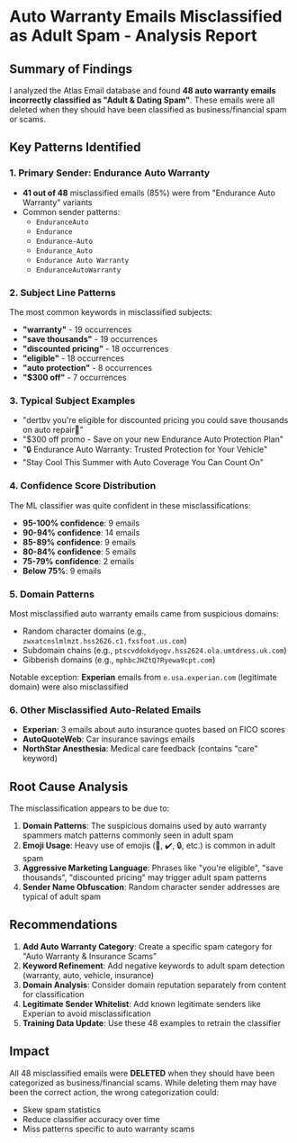 # Auto Warranty Emails Misclassified as Adult Spam - Analysis Report

## Summary of Findings

I analyzed the Atlas Email database and found **48 auto warranty emails incorrectly classified as "Adult & Dating Spam"**. These emails were all deleted when they should have been classified as business/financial spam or scams.

## Key Patterns Identified

### 1. Primary Sender: Endurance Auto Warranty
- **41 out of 48** misclassified emails (85%) were from "Endurance Auto Warranty" variants
- Common sender patterns:
  - `EnduranceAuto`
  - `Endurance`
  - `Endurance-Auto`
  - `Endurance_Auto`
  - `Endurance Auto Warranty`
  - `EnduranceAutoWarranty`

### 2. Subject Line Patterns
The most common keywords in misclassified subjects:
- **"warranty"** - 19 occurrences
- **"save thousands"** - 19 occurrences  
- **"discounted pricing"** - 18 occurrences
- **"eligible"** - 18 occurrences
- **"auto protection"** - 8 occurrences
- **"$300 off"** - 7 occurrences

### 3. Typical Subject Examples
- "dertbv you're eligible for discounted pricing you could save thousands on auto repair🔔"
- "$300 off promo - Save on your new Endurance Auto Protection Plan"
- "🔒 Endurance Auto Warranty: Trusted Protection for Your Vehicle"
- "Stay Cool This Summer with Auto Coverage You Can Count On"

### 4. Confidence Score Distribution
The ML classifier was quite confident in these misclassifications:
- **95-100% confidence**: 9 emails
- **90-94% confidence**: 14 emails
- **85-89% confidence**: 9 emails
- **80-84% confidence**: 5 emails
- **75-79% confidence**: 2 emails
- **Below 75%**: 9 emails

### 5. Domain Patterns
Most misclassified auto warranty emails came from suspicious domains:
- Random character domains (e.g., `zwxatcnslmlmzt.hss2626.c1.fxsfoot.us.com`)
- Subdomain chains (e.g., `ptscvddokdyogv.hss2624.ola.umtdress.uk.com`)
- Gibberish domains (e.g., `mphbcJHZtQ7Ryewa9cpt.com`)

Notable exception: **Experian** emails from `e.usa.experian.com` (legitimate domain) were also misclassified

### 6. Other Misclassified Auto-Related Emails
- **Experian**: 3 emails about auto insurance quotes based on FICO scores
- **AutoQuoteWeb**: Car insurance savings emails
- **NorthStar Anesthesia**: Medical care feedback (contains "care" keyword)

## Root Cause Analysis

The misclassification appears to be due to:

1. **Domain Patterns**: The suspicious domains used by auto warranty spammers match patterns commonly seen in adult spam
2. **Emoji Usage**: Heavy use of emojis (🔔, ✔️, 🔒, etc.) is common in adult spam
3. **Aggressive Marketing Language**: Phrases like "you're eligible", "save thousands", "discounted pricing" may trigger adult spam patterns
4. **Sender Name Obfuscation**: Random character sender addresses are typical of adult spam

## Recommendations

1. **Add Auto Warranty Category**: Create a specific spam category for "Auto Warranty & Insurance Scams"
2. **Keyword Refinement**: Add negative keywords to adult spam detection (warranty, auto, vehicle, insurance)
3. **Domain Analysis**: Consider domain reputation separately from content for classification
4. **Legitimate Sender Whitelist**: Add known legitimate senders like Experian to avoid misclassification
5. **Training Data Update**: Use these 48 examples to retrain the classifier

## Impact

All 48 misclassified emails were **DELETED** when they should have been categorized as business/financial scams. While deleting them may have been the correct action, the wrong categorization could:
- Skew spam statistics
- Reduce classifier accuracy over time
- Miss patterns specific to auto warranty scams